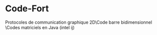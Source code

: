 # Code-Fort
Protocoles de communication graphique 2D\Code barre  bidimensionnel \Codes matriciels en Java (intel ij)
